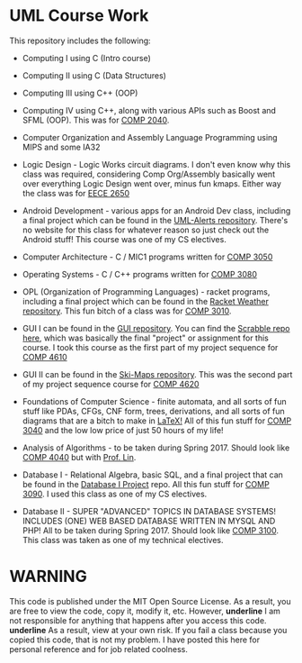 UML Course Work
==================

This repository includes the following:

* Computing I using C (Intro course)

* Computing II using C (Data Structures)

* Computing III using C++ (OOP)

* Computing IV using C++, along with various APIs such as Boost and SFML (OOP). This was for [COMP 2040](http://www.cs.uml.edu/ecg/index.php/Comp4spr15/Comp4spr15).

* Computer Organization and Assembly Language Programming using MIPS and some IA32

* Logic Design - Logic Works circuit diagrams. I don't even know why this class was required, considering Comp Org/Assembly basically went over everything Logic Design went over, minus fun kmaps. Either way the class was for [EECE 2650](http://faculty.uml.edu/Tricia_Chigan/Courses/16_265/LogicDesign.html)

* Android Development - various apps for an Android Dev class, including a final project which can be found in the [UML-Alerts repository](https://github.com/JasonD94/UML-Alerts). There's no website for this class for whatever reason so just check out the Android stuff! This course was one of my CS electives.

* Computer Architecture - C / MIC1 programs written for [COMP 3050](http://www.cs.uml.edu/~bill/cs305/)

* Operating Systems - C / C++ programs written for [COMP 3080](http://www.cs.uml.edu/~bill/cs308/)

* OPL (Organization of Programming Languages) - racket programs, including a final project which can be found in the [Racket Weather repository](https://github.com/oplS16projects/Racket-Weather). This fun bitch of a class was for [COMP 3010](http://www.cs.uml.edu/ecg/index.php/OPLspr16/OPLspr16).

* GUI I can be found in the [GUI repository](https://github.com/JasonD94/GUI). You can find the [Scrabble repo here](https://github.com/JasonD94/scrabble), which was basically the final "project" or assignment for this course. I took this course as the first part of my project sequence for [COMP 4610](https://teaching.cs.uml.edu/~heines/91.461/91.461-2014-15f/461home.jsp)

* GUI II can be found in the [Ski-Maps repository](https://github.com/JasonD94/Ski-Maps). This was the second part of my project sequence course for [COMP 4620](https://teaching.cs.uml.edu/~heines/91.462/91.462-2015-16s/462home.jsp)

* Foundations of Computer Science - finite automata, and all sorts of fun stuff like PDAs, CFGs, CNF form, trees, derivations, and all sorts of fun diagrams that are a bitch to make in [LaTeX!](https://www.latex-project.org/) All of this fun stuff for [COMP 3040](http://www.cs.uml.edu/~kseethar/Fall2016/COMP.3040/) and the low low price of just 50 hours of my life!

* Analysis of Algorithms - to be taken during Spring 2017. Should look like [COMP 4040](http://www.cs.uml.edu/~kdaniels/courses/ALG_404_S15.html) but with [Prof. Lin](https://www.uml.edu/Sciences/computer-science/faculty/Lin-Sirong.aspx).

* Database I - Relational Algebra, basic SQL, and a final project that can be found in the [Database I Project](https://github.com/JasonD94/Database-I-Project) repo. All this fun stuff for [COMP 3090](http://www.cs.uml.edu/~cchen/309-F16/index.html). I used this class as one of my CS electives.

* Database II - SUPER "ADVANCED" TOPICS IN DATABASE SYSTEMS! INCLUDES (ONE) WEB BASED DATABASE WRITTEN IN MYSQL AND PHP! All to be taken during Spring 2017. Should look like [COMP 3100](http://www.cs.uml.edu/~cchen/310-S16/index.html). This class was taken as one of my technical electives.

WARNING
========

This code is published under the MIT Open Source License. As a result, you are free to view the code, copy it, modify it, etc. However, __underline__ I am not responsible for anything that happens after you access this code. __underline__ As a result, view at your own risk. If you fail a class because you copied this code, that is not my problem. I have posted this here for personal reference and for job related coolness.
